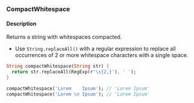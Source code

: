 ### CompactWhitespace

#### Description



Returns a string with whitespaces compacted.

- Use `String.replaceAll()` with a regular expression to replace all occurrences of 2 or more whitespace characters with a single space.

```dart
String compactWhitespace(String str) {
  return str.replaceAll(RegExp(r'\s{2,}'), ' ');
}
```

```dart
compactWhitespace('Lorem    Ipsum'); // 'Lorem Ipsum'
compactWhitespace('Lorem \n Ipsum'); // 'Lorem Ipsum'
```
